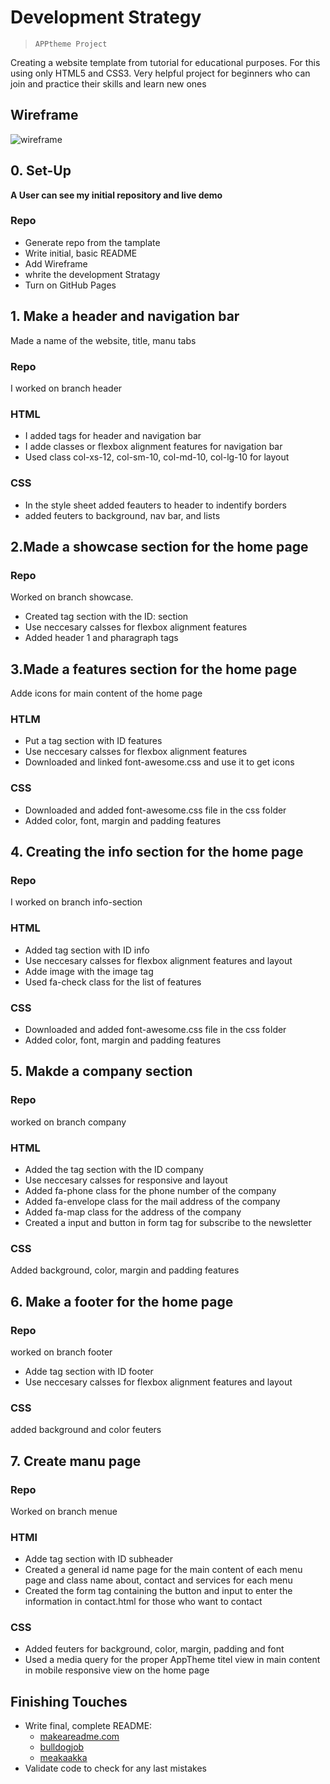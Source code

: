 # Development Strategy

> `APPtheme Project`

Creating a website template from tutorial for educational purposes. For this using only HTML5 and CSS3.
Very helpful project for beginners who can join and practice their skills and learn new ones

## Wireframe

<!-- include a wireframe for your project in this repository, and display it here -->
<!-- wireframe.cc is a good site for getting started with wireframes -->
![wireframe]()

## 0. Set-Up

__A User can see my initial repository and live demo__



### Repo

* Generate repo from the tamplate
* Write initial, basic README
* Add Wireframe
* whrite the development Stratagy
* Turn on GitHub Pages

## 1. Make a header and navigation bar

Made a name of the website, title, manu tabs
### Repo

I worked on branch header

### HTML

* I added tags for header and navigation bar 
* I adde classes or flexbox alignment features for navigation bar
* Used class col-xs-12, col-sm-10, col-md-10, col-lg-10 for layout

### CSS

* In the style sheet added feauters to header to indentify borders
* added feuters to background, nav bar, and lists

## 2.Made a showcase section for the home page

### Repo
Worked on branch showcase.
 * Created tag section with the ID: section
 * Use neccesary calsses for flexbox alignment features
 * Added header 1 and pharagraph tags
 
## 3.Made a features section for the home page

Adde icons for main content of the home page
 ### HTLM
  * Put a tag section with ID features 
  * Use neccesary calsses for flexbox alignment features
  * Downloaded and linked font-awesome.css and use it to get icons
  
  ### CSS
  * Downloaded and added font-awesome.css file in the css folder
  * Added color, font, margin and padding features

  
## 4. Creating the info section for the home page 

### Repo

I worked on branch info-section

### HTML
* Added tag section with ID info
* Use neccesary calsses for flexbox alignment features and layout
* Adde image with the image tag
* Used fa-check class for the list of features

### CSS

* Downloaded and added font-awesome.css file in the css folder
* Added color, font, margin and padding features

## 5. Makde a company section 
 
 ### Repo
 worked on branch company

### HTML

* Added the tag section with the ID company
* Use neccesary calsses for responsive and layout
* Added fa-phone class for the phone number of the company
* Added fa-envelope class for the mail address of the company
* Added fa-map class for the address of the company
* Created a input and button in form tag for subscribe to the newsletter

### CSS
 
 Added background, color, margin and padding features
 
 ## 6. Make a footer for the home page

### Repo
worked on branch footer

* Adde tag section with ID footer
* Use neccesary calsses for flexbox alignment features and layout


### CSS

added background and color feuters

## 7. Create manu page

### Repo

Worked on branch menue

### HTMl

* Adde tag section with ID subheader
* Created a general id name page for the main content of each menu page and class name about, contact and services for each menu
* Created the form tag containing the button and input to enter the information in contact.html for those who want to contact

### CSS

* Added feuters for background, color, margin, padding and font
* Used a media query for the proper AppTheme titel view in main content in mobile responsive view on the home page







## Finishing Touches

- Write final, complete README:
  - [makeareadme.com](https://www.makeareadme.com/)
  - [bulldogjob](https://bulldogjob.com/news/449-how-to-write-a-good-readme-for-your-github-project)
  - [meakaakka](https://medium.com/@meakaakka/a-beginners-guide-to-writing-a-kickass-readme-7ac01da88ab3)
- Validate code to check for any last mistakes
